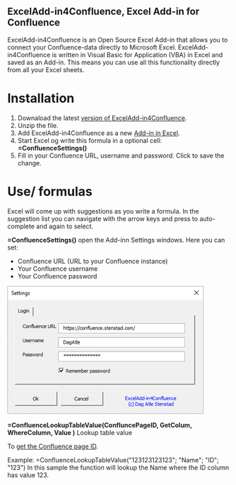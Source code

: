 ## ExcelAdd-in4Confluence, Excel Add-in for Confluence

ExcelAdd-in4Confluence is an Open Source Excel Add-in that allows you to connect your Confluence-data directly to Microsoft Excel. 
ExcelAdd-in4Confluence is written in Visual Basic for Application (VBA) in Excel and saved as an Add-in. This means you can use all this functionality directly from all your Excel sheets. 

# Installation
1. Downaload the latest [version of ExcelAdd-in4Confluence](https://github.com/DagAtleStenstad/ExcelAdd-in4Confluence/archive/master.zip).
2. Unzip the file. 
3. Add ExcelAdd-in4Confluence as a new [Add-in in Excel](https://support.office.com/en-us/article/add-or-remove-add-ins-in-excel-0af570c4-5cf3-4fa9-9b88-403625a0b460).
4. Start Excel og write this formula in a optional cell: **=ConfluenceSettings()**
5. Fill in your Confluence URL, username and password. Click <Ok> to save the change. 

#  Use/ formulas
Excel will come up with suggestions as you write a formula. In the suggestion list you can navigate with the arrow keys and press <Tab> to auto-complete and <Tab> again to select.

**=ConfluenceSettings()** open the Add-inn Settings windows. Here you can set:
* Confluence URL (URL to your Confluence instance)
* Your Confluence username
* Your Confluence password

![ConfluenceSettings.png](resources/images/ConfluenceSettings.png)

**=ConfluenceLookupTableValue(ConfluncePageID, GetColum, WhereColumn, Value )** Lookup table value

To [get the Confluence page ID](https://confluence.atlassian.com/confkb/how-to-get-confluence-page-id-648380445.html).

Example: =ConfluenceLookupTableValue("123123123123"; "Name"; "ID"; "123") 
In this sample the function will lookup the Name where the ID column has value 123.